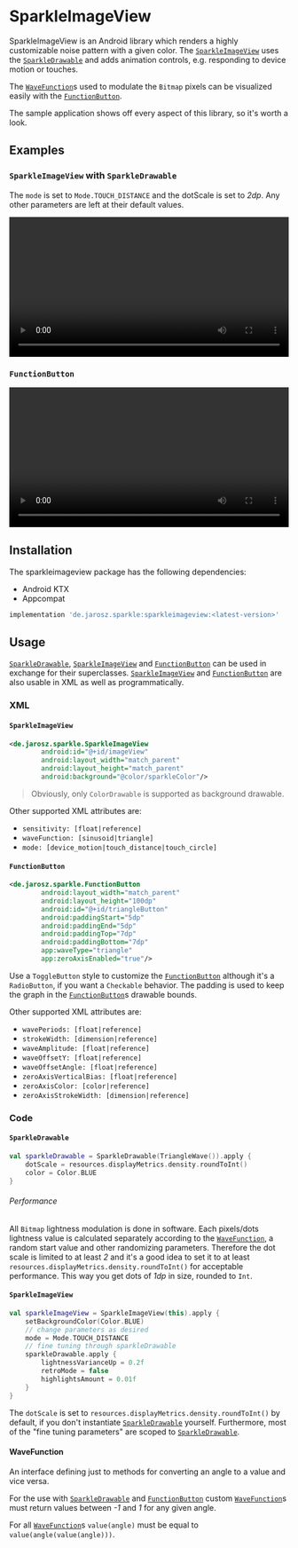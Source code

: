 # SparkleImageView
SparkleImageView is an Android library which renders a highly customizable noise pattern with a given color.
The [`SparkleImageView`](./sparkleimageview/src/main/java/de/jarosz/sparkle/SparkleImageView.kt)
uses the [`SparkleDrawable`](./sparkleimageview/src/main/java/de/jarosz/sparkle/SparkleDrawable.kt)
and adds animation controls, e.g. responding to device motion or touches.

The [`WaveFunction`](./sparkleimageview/src/main/java/de/jarosz/sparkle/wave)s used to modulate the `Bitmap` pixels
can be visualized easily with the [`FunctionButton`](./sparkleimageview/src/main/java/de/jarosz/sparkle/FunctionButton.kt).

The sample application shows off every aspect of this library, so it's worth a look.

## Examples

### `SparkleImageView` with `SparkleDrawable`
The `mode` is set to `Mode.TOUCH_DISTANCE` and the dotScale is set to _2dp_.
Any other parameters are left at their default values.

<div>
   <video  style="display:block; width:100%; height:auto;" autoplay controls loop="loop">
       <source src="./art/SparkleImageView_with_SparkleDrawable.webm"  type="video/webm"/>
   </video>
</div>

### `FunctionButton`
<div>
   <video  style="display:block; width:100%; height:auto;" autoplay controls loop="loop">
       <source src="./art/FunctionButton.webm"  type="video/webm"/>
   </video>
</div>

## Installation
The sparkleimageview package has the following dependencies:
* Android KTX
* Appcompat
```groovy
implementation 'de.jarosz.sparkle:sparkleimageview:<latest-version>'
```

## Usage
[`SparkleDrawable`](./sparkleimageview/src/main/java/de/jarosz/sparkle/SparkleDrawable.kt),
[`SparkleImageView`](./sparkleimageview/src/main/java/de/jarosz/sparkle/SparkleImageView.kt)
and [`FunctionButton`](./sparkleimageview/src/main/java/de/jarosz/sparkle/FunctionButton.kt) can be used in exchange for their superclasses.
[`SparkleImageView`](./sparkleimageview/src/main/java/de/jarosz/sparkle/SparkleImageView.kt)
and [`FunctionButton`](./sparkleimageview/src/main/java/de/jarosz/sparkle/FunctionButton.kt) are also usable in XML as well as programmatically.

### XML

#### `SparkleImageView`
```xml
<de.jarosz.sparkle.SparkleImageView
        android:id="@+id/imageView"
        android:layout_width="match_parent"
        android:layout_height="match_parent"
        android:background="@color/sparkleColor"/>
```
> Obviously, only `ColorDrawable` is supported as background drawable. 

Other supported XML attributes are:

* `sensitivity: [float|reference]`
* `waveFunction: [sinusoid|triangle]`
* `mode: [device_motion|touch_distance|touch_circle]`

#### `FunctionButton`
```xml
<de.jarosz.sparkle.FunctionButton
        android:layout_width="match_parent"
        android:layout_height="100dp"
        android:id="@+id/triangleButton"
        android:paddingStart="5dp"
        android:paddingEnd="5dp"
        android:paddingTop="7dp"
        android:paddingBottom="7dp"
        app:waveType="triangle"
        app:zeroAxisEnabled="true"/>
```
Use a `ToggleButton` style to customize the [`FunctionButton`](./sparkleimageview/src/main/java/de/jarosz/sparkle/FunctionButton.kt)
although it's a `RadioButton`, if you want a `Checkable` behavior.
The padding is used to keep the graph in the [`FunctionButton`](./sparkleimageview/src/main/java/de/jarosz/sparkle/FunctionButton.kt)s drawable bounds.

Other supported XML attributes are:

* `wavePeriods: [float|reference]`
* `strokeWidth: [dimension|reference]`
* `waveAmplitude: [float|reference]`
* `waveOffsetY: [float|reference]`
* `waveOffsetAngle: [float|reference]`
* `zeroAxisVerticalBias: [float|reference]`
* `zeroAxisColor: [color|reference]`
* `zeroAxisStrokeWidth: [dimension|reference]`
### Code

#### `SparkleDrawable`
```kotlin
val sparkleDrawable = SparkleDrawable(TriangleWave()).apply {
    dotScale = resources.displayMetrics.density.roundToInt()
    color = Color.BLUE
}
```

###### Performance
All `Bitmap` lightness modulation is done in software.
Each pixels/dots lightness value is calculated separately according to the [`WaveFunction`](./sparkleimageview/src/main/java/de/jarosz/sparkle/wave),
a random start value and other randomizing parameters.
Therefore the dot scale is limited to at least _2_ and it's a good idea to set it to at least
`resources.displayMetrics.density.roundToInt()` for acceptable performance.
This way you get dots of _1dp_ in size, rounded to `Int`.

#### `SparkleImageView`
```kotlin
val sparkleImageView = SparkleImageView(this).apply {
    setBackgroundColor(Color.BLUE)
    // change parameters as desired
    mode = Mode.TOUCH_DISTANCE
    // fine tuning through sparkleDrawable
    sparkleDrawable.apply {
        lightnessVarianceUp = 0.2f
        retroMode = false
        highlightsAmount = 0.01f
    }
}
```
The `dotScale` is set to `resources.displayMetrics.density.roundToInt()` by default,
if you don't instantiate [`SparkleDrawable`](./sparkleimageview/src/main/java/de/jarosz/sparkle/SparkleDrawable.kt) yourself.
Furthermore, most of the "fine tuning parameters" are scoped to [`SparkleDrawable`](./sparkleimageview/src/main/java/de/jarosz/sparkle/SparkleDrawable.kt).

#### WaveFunction
An interface defining just to methods for converting an angle to a value and vice versa.

For the use with [`SparkleDrawable`](./sparkleimageview/src/main/java/de/jarosz/sparkle/SparkleDrawable.kt)
and [`FunctionButton`](./sparkleimageview/src/main/java/de/jarosz/sparkle/FunctionButton.kt)
custom [`WaveFunction`](./sparkleimageview/src/main/java/de/jarosz/sparkle/wave/WaveFunction.kt)s must return values between _-1_ and _1_ for any given angle.

For all [`WaveFunction`](./sparkleimageview/src/main/java/de/jarosz/sparkle/wave/WaveFunction.kt)s `value(angle)` must be equal to `value(angle(value(angle)))`.